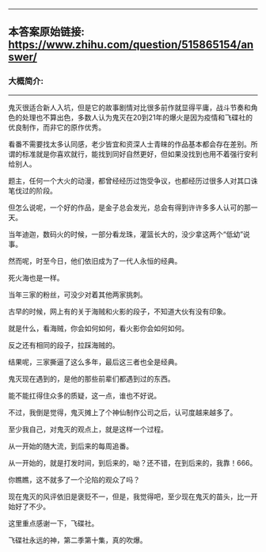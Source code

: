 ----------------------------------------
## 本答案原始链接: https://www.zhihu.com/question/515865154/answer/
### 大概简介: 
----------------------------------------
鬼灭很适合新人入坑，但是它的故事剧情对比很多前作就显得平庸，战斗节奏和角色的处理也不算出色，多数人认为鬼灭在20到21年的爆火是因为疫情和飞碟社的优良制作，而非它的原作优秀。

看番不需要找太多认同感，老少皆宜和资深人士青睐的作品基本都会存在差别。所谓的标准就是你喜欢就行，能找到同好自然更好，但如果没找到也用不着强行安利给别人。

题主，任何一个大火的动漫，都曾经经历过饱受争议，也都经历过很多人对其口诛笔伐过的阶段。

但怎么说呢，一个好的作品，是金子总会发光，总会有得到许许多多人认可的那一天。

当年迪迦，数码火的时候，一部分看龙珠，灌篮长大的，没少拿这两个“低幼”说事。

然而呢，时至今日，他们依旧成为了一代人永恒的经典。

死火海也是一样。

当年三家的粉丝，可没少对着其他两家挑刺。

古早的时候，网上有的关于海贼和火影的段子，不知道大伙有没有印象。

就是什么，看海贼，你会如何如何，看火影你会如何如何。

反之还有相同的段子，拉踩海贼的。

结果呢，三家撕逼了这么多年，最后这三者也全是经典。

鬼灭现在遇到的，是他的那些前辈们都遇到过的东西。

能不能扛得住众多的质疑，这一点，谁也不好说。

不过，我倒是觉得，鬼灭摊上了个神仙制作公司之后，认可度越来越多了。

至少我自己，对鬼灭的观点上，就是这样一个过程。

从一开始的随大流，到后来的每周追番。

从一开始的，就是打发时间，到后来的，呦？还不错，在到后来的，我靠！666。

你瞧瞧，这不就多了一个沦陷的观众了吗？

现在鬼灭的风评依旧是褒贬不一，但是，我觉得吧，至少现在鬼灭的苗头，比一开始好了不少。

这里重点感谢一下，飞碟社。

飞碟社永远的神，第二季第十集，真的吹爆。







